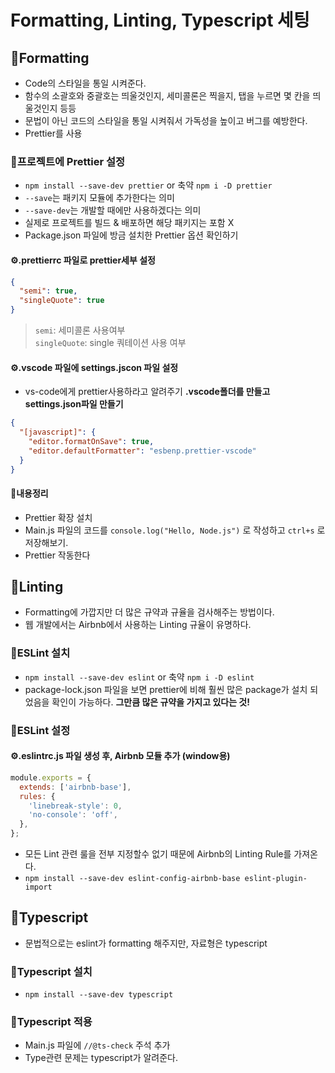 # Formatting, Linting, Typescript 세팅

## 📝Formatting

- Code의 스타일을 통일 시켜준다.
- 함수의 소괄호와 중괄호는 띄울것인지, 세미콜론은 찍을지, 탭을 누르면 몇 칸을 띄울것인지 등등
- 문법이 아닌 코드의 스타일을 통일 시켜줘서 가독성을 높이고 버그를 예방한다.
- Prettier를 사용

### 📕프로젝트에 Prettier 설정

- `npm install --save-dev prettier` or 축약 `npm i -D prettier`
- `--save`는 패키지 모듈에 추가한다는 의미
- `--save-dev`는 개발할 때에만 사용하겠다는 의미
- 실제로 프로젝트를 빌드 & 배포하면 해당 패키지는 포함 X
- Package.json 파일에 방금 설치한 Prettier 옵션 확인하기

#### ⚙.prettierrc 파일로 prettier세부 설정

```json
{
  "semi": true,
  "singleQuote": true
}
```

> `semi`: 세미콜론 사용여부  
> `singleQuote`: single 쿼테이션 사용 여부

#### ⚙.vscode 파일에 settings.jscon 파일 설정

- vs-code에게 prettier사용하라고 알려주기 **.vscode폴더를 만들고 settings.json파일 만들기**

```json
{
  "[javascript]": {
    "editor.formatOnSave": true,
    "editor.defaultFormatter": "esbenp.prettier-vscode"
  }
}
```

#### 🎯내용정리

- Prettier 확장 설치
- Main.js 파일의 코드를 `console.log("Hello, Node.js")` 로 작성하고 `ctrl+s` 로 저장해보기.
- Prettier 작동한다

## 📝Linting

- Formatting에 가깝지만 더 많은 규약과 규율을 검사해주는 방법이다.
- 웹 개발에서는 Airbnb에서 사용하는 Linting 규율이 유명하다.

### 📕ESLint 설치

- `npm install --save-dev eslint` or 축약 `npm i -D eslint`
- package-lock.json 파일을 보면 prettier에 비해 훨씬 많은 package가 설치 되었음을 확인이 가능하다.
  **그만큼 많은 규약을 가지고 있다는 것!**

### 📕ESLint 설정

#### ⚙.eslintrc.js 파일 생성 후, Airbnb 모듈 추가 (window용)

```javascript
module.exports = {
  extends: ['airbnb-base'],
  rules: {
    'linebreak-style': 0,
    'no-console': 'off',
  },
};
```

- 모든 Lint 관련 룰을 전부 지정할수 없기 때문에 Airbnb의 Linting Rule를 가져온다.
- `npm install --save-dev eslint-config-airbnb-base eslint-plugin-import`

## 📝Typescript

- 문법적으로는 eslint가 formatting 해주지만, 자료형은 typescript

### 📕Typescript 설치

- `npm install --save-dev typescript`

### 📕Typescript 적용

- Main.js 파일에 `//@ts-check` 주석 추가
- Type관련 문제는 typescript가 알려준다.

